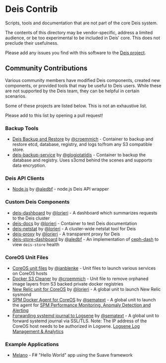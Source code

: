 # Deis Contrib

Scripts, tools and documentation that are not part of the core
Deis system.

The contents of this directory may be vendor-specific, address a
limited audience, or be too experimental to be included in Deis' core.
This does not preclude their usefulness.

Please add any issues you find with this software to the
[Deis project](https://github.com/brendangibat/deis/issues).

## Community Contributions

Various community members have modified Deis components, created new components, or provided tools that may be useful to Deis users. While these are not supported by the Deis team, they can be helpful in certain scenarios.

Some of these projects are listed below. This is not an exhaustive list.

Please add to this list by opening a pull request!

### Backup Tools
* [Deis Backup and Restore](https://github.com/myriadmobile/deis-backup-restore) by [@croemmich](https://github.com/croemmich) - Container to backup and restore etcd, database, registry, and logs to/from any S3 compatible store.
* [deis-backup-service](https://github.com/mozilla/deis-backup-service) by [@glogiotatidis](https://github.com/glogiotatidis) - Container to backup the database and registry. Uses s3cmd behind the scenes and supports data encryption.

### Deis API Clients
* [Node.js](https://github.com/aledbf/deis-api) by [@aledbf](https://github.com/aledbf) - node.js Deis API wrapper

### Custom Deis Components
* [deis-dashboard](https://github.com/lorieri/deis-dashboard) by [@lorieri](https://github.com/lorieri) - A dashboard which summarizes requests to the Deis cluster
* [deis-docs](https://github.com/lorieri/deis-docs) by [@lorieri](https://github.com/lorieri) - Container to test Deis documentation
* [deis-netstat](https://github.com/lorieri/deis-netstat) by [@lorieri](https://github.com/lorieri) - A cluster-wide netstat tool for Deis
* [deis-proxy](https://github.com/lorieri/deis-proxy) by [@lorieri](https://github.com/lorieri) - A transparent proxy for Deis
* [deis-store-dashboard](https://github.com/aledbf/deis/tree/optional_store_dashboard) by [@aledbf](https://github.com/aledbf) - An implementation of [ceph-dash](https://github.com/Crapworks/ceph-dash) to view `deis-store` health

### CoreOS Unit Files
* [CoreOS unit files](https://github.com/ianblenke/coreos-vagrant-kitchen-sink/tree/master/cloud-init) by [@ianblenke](https://github.com/ianblenke) - Unit files to launch various services on CoreOS hosts
* [Docker S3 Cleaner](https://github.com/myriadmobile/docker-s3-cleaner) by [@croemmich](https://github.com/croemmich) - Unit file to remove orphaned image layers from S3 backed private docker registries
* [New Relic unit for CoreOS](https://github.com/lorieri/coreos-newrelic) by [@lorieri](https://github.com/lorieri) - A global unit to launch New Relic sysmond
* [SPM Docker Agent for CoreOS](https://github.com/sematext/spm-agent-docker/blob/master/coreos/spm-agent.service) by [@sematext](https://github.com/sematext) - A global unit to launch the agent for [SPM Performance Monitoring, Anomaly Detection and Alerting](http://sematext.com/spm/integrations/docker-monitoring.html) 
* [Forwarding systemd journal to Logsene](https://github.com/sematext/spm-agent-docker/blob/master/coreos/logsene.service) by [@sematext](https://github.com/sematext) - A global unit to forward systemd journal via SSL/TLS. Note: The IP address of the CoreOS host needs to be authorized in Logsene. [Logsene ­Log Management & Analytics](http://www.sematext.com/logsene/) 

### Example Applications
* [Melano](https://github.com/SuaveIO/Melano) - F# "Hello World" app using the Suave framework
